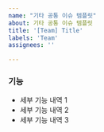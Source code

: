 ```yaml
---
name: "기타 공통 이슈 템플릿"
about: 기타 공통 이슈 템플릿
title: '[Team] Title'
labels: 'Team'
assignees: ''

---
```


### 기능

* 세부 기능 내역 1
* 세부 기능 내역 2
* 세부 기능 내역 3
